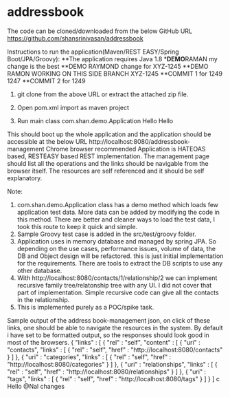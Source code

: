 # addressbook
The code can be cloned/downloaded from the below GitHub URL
https://github.com/shansrinivasan/addressbook

Instructions to run the application(Maven/REST EASY/Spring Boot/JPA/Groovy):
**The application requires Java 1.8
***DEMO**RAMAN my change is the best 
**DEMO RAYMOND change for XYZ-1245
**DEMO RAMON WORKING ON THIS SIDE BRANCH XYZ-1245
**COMMIT 1 for 1249 1247
**COMMIT 2 for 1249
1) git clone from the above URL or extract the attached zip file.
2) Open pom.xml import as maven project

3) Run main class com.shan.demo.Application 
Hello Hello

This should boot up the whole application and the application should be accessible at the below URL
http://localhost:8080/addressbook-management
Chrome browser recommended
Application is HATEOAS based, RESTEASY based REST implementation.
The management page should list all the operations and the links should be navigable from the browser itself.
The resources are self referenced and it should be self explanatory.

Note:
1) com.shan.demo.Application class has a demo method which loads few application test data. More data can be added by modifying the code in this method. There are better and cleaner ways to load the test data, I took this route to keep it quick and simple.
2) Sample Groovy test case is added in the src/test/groovy folder. 
3) Application uses in memory database and managed by spring JPA. So depending on the use cases, performance issues, volume of data, the DB and Object design will be refactored. this is just initial implementation for the requirements. There are tools to extract the DB scripts to use any other database.
4) With http://localhost:8080/contacts/1/relationship/2 we can implement recursive family tree/relatonship tree with any UI. I did not cover that part of implementation. Simple recursive code can give all the contacts in the relationship.
5) This is implemented purely as a POC/spike task.

Sample output of the address book-management json, on click of these links, one should be able to navigate the resources in the system.
By default i have set to be formatted output, so the responses should look good in most of the browsers.
{
  "links" : [ {
    "rel" : "self",
  "content" : [ {
    "uri" : "contacts",
    "links" : [ {
      "rel" : "self",
      "href" : "http://localhost:8080/contacts"
    } ]
  }, {
    "uri" : "categories",
    "links" : [ {
      "rel" : "self",
      "href" : "http://localhost:8080/categories"
    } ]
  }, {
    "uri" : "relationships",
    "links" : [ {
      "rel" : "self",
      "href" : "http://localhost:8080/relationships"
    } ]
  }, {
    "uri" : "tags",
    "links" : [ {
      "rel" : "self",
      "href" : "http://localhost:8080/tags"
    } ]
  } ]
c
Hello @Nal changes





